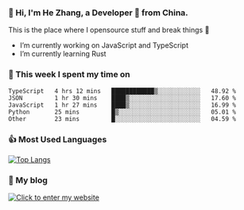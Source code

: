 ### 👋 Hi, I'm He Zhang, a Developer 🚀 from China.

This is the place where I opensource stuff and break things :rofl:

- I’m currently working on JavaScript and TypeScript
- I’m currently learning Rust

### 💪 This week I spent my time on 
<!--START_SECTION:waka-->

```text
TypeScript   4 hrs 12 mins   ████████████▒░░░░░░░░░░░░   48.92 %
JSON         1 hr 30 mins    ████▒░░░░░░░░░░░░░░░░░░░░   17.60 %
JavaScript   1 hr 27 mins    ████▒░░░░░░░░░░░░░░░░░░░░   16.99 %
Python       25 mins         █▒░░░░░░░░░░░░░░░░░░░░░░░   05.01 %
Other        23 mins         █░░░░░░░░░░░░░░░░░░░░░░░░   04.59 %
```

<!--END_SECTION:waka-->

### 👍 Most Used Languages
[![Top Langs](https://github-readme-stats.vercel.app/api/top-langs/?username=zhanghecool&layout=compact)](https://zhanghe.cool)

### 🌈 My blog 
[![Click to enter my website](https://cdn.jsdelivr.net/gh/zhanghecool/assets/images/gif/zhanghecools.gif)](https://zhanghe.cool)
